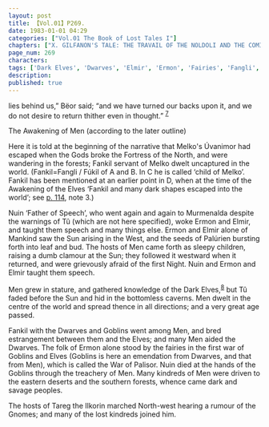 ```yaml
---
layout: post
title: 【Vol.01】P269.
date: 1983-01-01 04:29
categories: ["Vol.01 The Book of Lost Tales I"]
chapters: ["X. GILFANON'S TALE: THE TRAVAIL OF THE NOLDOLI AND THE COMING OF MANKIND"]
page_num: 269
characters: 
tags: ['Dark Elves', 'Dwarves', 'Elmir', 'Ermon', 'Fairies', 'Fangli', 'Fankil', 'Fay(s)', 'Fúkil', 'Goblins', 'Gnomes', 'Ilkorin(s)', 'lost kindreds', 'Melko', 'child of Melko', 'Men', 'Murmenalda', 'Nuin', 'Father of Speech', 'Palisor', 'Palúrien', 'Silmarillion, The', 'Sun, The', 'Targe the llkorin', 'Tû']
description: 
published: true
---
```


<p style="text-indent: 0;">
lies behind us,” Bëor said; “and we have turned our backs upon it, and we do not desire to return thither even in thought.” <SUP><a href="{{site.baseurl}}/vol01-p279">7</a></SUP>
</p>

The Awakening of Men (according to the later outline)

Here it is told at the beginning of the narrative that Melko's Úvanimor had escaped when the Gods broke the Fortress of the North, and were wandering in the forests; Fankil servant of Melko dwelt uncaptured in the world. (Fankil=Fangli / Fúkil of A and B. In C he is called ‘child of Melko’. Fankil has been mentioned at an earlier point in D, when at the time of the Awakening of the Elves ‘Fankil and many dark shapes escaped into the world’; see [p. 114]({{site.baseurl}}/vol01-p114), note 3.)

Nuin ‘Father of Speech’, who went again and again to Murmenalda despite the warnings of Tû (which are not here specified), woke Ermon and Elmir, and taught them speech and many things else. Ermon and Elmir alone of Mankind saw the Sun arising in the West, and the seeds of Palúrien bursting forth into leaf and bud. The hosts of Men came forth as sleepy children, raising a dumb clamour at the Sun; they followed it westward when it returned, and were grievously afraid of the first Night. Nuin and Ermon and Elmir taught them speech.

Men grew in stature, and gathered knowledge of the Dark Elves,<SUP>[8]({{site.baseurl}}/vol01-p279)</SUP> but Tû faded before the Sun and hid in the bottomless caverns. Men dwelt in the centre of the world and spread thence in all directions; and a very great age passed.

Fankil with the Dwarves and Goblins went among Men, and bred estrangement between them and the Elves; and many Men aided the Dwarves. The folk of Ermon alone stood by the fairies in the first war of Goblins and Elves (Goblins is here an emendation from Dwarves, and that from Men), which is called the War of Palisor. Nuin died at the hands of the Goblins through the treachery of Men. Many kindreds of Men were driven to the eastern deserts and the southern forests, whence came dark and savage peoples.

The hosts of Tareg the Ilkorin marched North-west hearing a rumour of the Gnomes; and many of the lost kindreds joined him.

